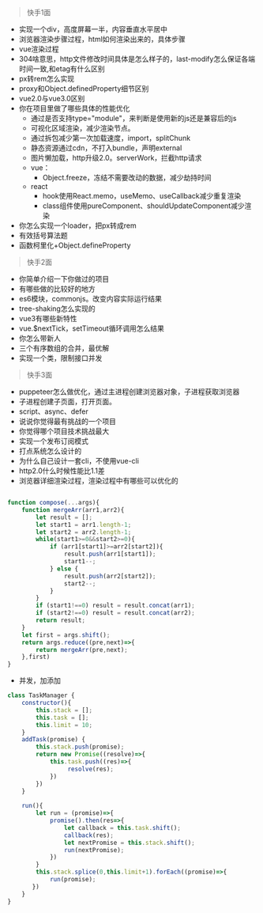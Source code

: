 
> 快手1面

* 实现一个div，高度屏幕一半，内容垂直水平居中
* 浏览器渲染步骤过程，html如何渲染出来的，具体步骤
* vue渲染过程
* 304啥意思，http文件修改时间具体是怎么样子的，last-modify怎么保证各端时间一致,和etag有什么区别
* px转rem怎么实现
* proxy和Object.definedProperty细节区别
* vue2.0与vue3.0区别
* 你在项目里做了哪些具体的性能优化
    * 通过是否支持type="module"，来判断是使用新的js还是兼容后的js
    * 可视化区域渲染，减少渲染节点。
    * 通过拆包减少第一次加载速度，import，splitChunk
    * 静态资源通过cdn，不打入bundle，声明external
    * 图片懒加载，http升级2.0。serverWork，拦截http请求
    * vue：
        * Object.freeze，冻结不需要改动的数据，减少劫持时间
    * react
        * hook使用React.memo，useMemo、useCallback减少重复渲染
        * class组件使用pureComponent、shouldUpdateComponent减少渲染
* 你怎么实现一个loader，把px转成rem
* 有效括号算法题
* 函数柯里化+Object.defineProperty


> 快手2面

* 你简单介绍一下你做过的项目
* 有哪些做的比较好的地方
* es6模块，commonjs。改变内容实际运行结果
* tree-shaking怎么实现的
* vue3有哪些新特性
* vue.$nextTick，setTimeout循环调用怎么结果
* 你怎么带新人
* 三个有序数组的合并，最优解
* 实现一个类，限制接口并发


> 快手3面

* puppeteer怎么做优化，通过主进程创建浏览器对象，子进程获取浏览器
* 子进程创建子页面，打开页面。
* script、async、defer
* 说说你觉得最有挑战的一个项目
* 你觉得哪个项目技术挑战最大
* 实现一个发布订阅模式
* 打点系统怎么设计的
* 为什么自己设计一套cli，不使用vue-cli
* http2.0什么时候性能比1.1差
* 浏览器详细渲染过程，渲染过程中有哪些可以优化的



```js

function compose(...args){
    function mergeArr(arr1,arr2){
        let result = [];
        let start1 = arr1.length-1;
        let start2 = arr2.length-1;
        while(start1>=0&&start2>=0){
            if (arr1[start1]>=arr2[start2]){
                result.push(arr1[start1]);
                start1--;
            } else {
                result.push(arr2[start2]);
                start2--;
            }
        }
        if (start1!==0) result = result.concat(arr1);
        if (start2!==0) result = result.concat(arr2);
        return result;
    }
    let first = args.shift();
    return args.reduce((pre,next)=>{
        return mergeArr(pre,next);
    },first)
}
```


* 并发，加添加

```js
class TaskManager {
    constructor(){
        this.stack = [];
        this.task = [];
        this.limit = 10;
    }
    addTask(promise) {
        this.stack.push(promise);
        return new Promise((resolve)=>{
            this.task.push((res)=>{
                 resolve(res);
            })
        })
    }
    
    run(){
        let run = (promise)=>{
            promise().then(res=>{
                let callback = this.task.shift();
                callback(res);
                let nextPromise = this.stack.shift();
                run(nextPromise);
            })
        }
        this.stack.splice(0,this.limit+1).forEach((promise)=>{
            run(promise);
       })
    }
}
```



<!-- 

Object.definedPropety(fn,'val',{
    get(){
        return val;
    }
})

实现一个DIV： 1. 其距离屏幕两边都是20px 2. 高度是屏幕宽度的50% 3. div内有文本“快手”，要求快手垂直水平居中

vw单位

rem单位：

构建层实现把px转成rem的工具


实现一个函数isStringValid，判断字符串是否是有效字符串，如果正确，就返回true，如果错误，返回false

{ } [] ()

a{aac} true 

a{}} false

k(u{a})(I()[s]){h}ou   =>  true
kua(i[[]}s)ho(u)   =>  false
k(u{a})(I()[s]){h}ou  => true

实现一个函数add

add(1).val => 1
add(1)(2).val => 3
add(1)(2)(3).val => 6 


let add =  function (){
    let val = 0;
    function fn(n){
        val = val+n;
        return fn;
    }
    Object.definedPropety(fn,'val',{
        get(){
            return val;
        }
    })
    return fn;
}


-->


